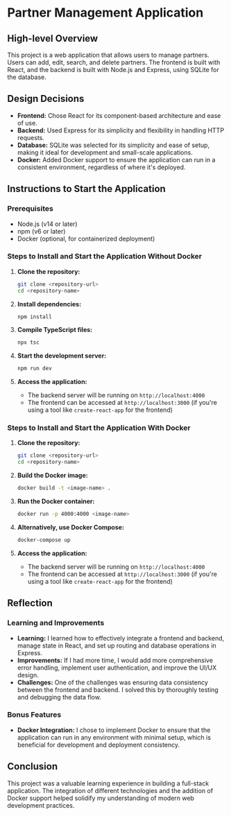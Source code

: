 # Partner Management Application

## High-level Overview
This project is a web application that allows users to manage partners. Users can add, edit, search, and delete partners. The frontend is built with React, and the backend is built with Node.js and Express, using SQLite for the database.

## Design Decisions
- **Frontend:** Chose React for its component-based architecture and ease of use.
- **Backend:** Used Express for its simplicity and flexibility in handling HTTP requests.
- **Database:** SQLite was selected for its simplicity and ease of setup, making it ideal for development and small-scale applications.
- **Docker:** Added Docker support to ensure the application can run in a consistent environment, regardless of where it's deployed.

## Instructions to Start the Application

### Prerequisites
- Node.js (v14 or later)
- npm (v6 or later)
- Docker (optional, for containerized deployment)

### Steps to Install and Start the Application Without Docker

1. **Clone the repository:**
   ```bash
   git clone <repository-url>
   cd <repository-name>
   ```

2. **Install dependencies:**
   ```bash
   npm install
   ```

3. **Compile TypeScript files:**
   ```bash
   npx tsc
   ```

4. **Start the development server:**
   ```bash
   npm run dev
   ```

5. **Access the application:**
   - The backend server will be running on `http://localhost:4000`
   - The frontend can be accessed at `http://localhost:3000` (if you're using a tool like `create-react-app` for the frontend)

### Steps to Install and Start the Application With Docker

1. **Clone the repository:**
   ```bash
   git clone <repository-url>
   cd <repository-name>
   ```

2. **Build the Docker image:**
   ```bash
   docker build -t <image-name> .
   ```

3. **Run the Docker container:**
   ```bash
   docker run -p 4000:4000 <image-name>
   ```

4. **Alternatively, use Docker Compose:**
   ```bash
   docker-compose up
   ```

5. **Access the application:**
   - The backend server will be running on `http://localhost:4000`
   - The frontend can be accessed at `http://localhost:3000` (if you're using a tool like `create-react-app` for the frontend)

## Reflection

### Learning and Improvements
- **Learning:** I learned how to effectively integrate a frontend and backend, manage state in React, and set up routing and database operations in Express.
- **Improvements:** If I had more time, I would add more comprehensive error handling, implement user authentication, and improve the UI/UX design.
- **Challenges:** One of the challenges was ensuring data consistency between the frontend and backend. I solved this by thoroughly testing and debugging the data flow.

### Bonus Features
- **Docker Integration:** I chose to implement Docker to ensure that the application can run in any environment with minimal setup, which is beneficial for development and deployment consistency.

## Conclusion
This project was a valuable learning experience in building a full-stack application. The integration of different technologies and the addition of Docker support helped solidify my understanding of modern web development practices.
```


